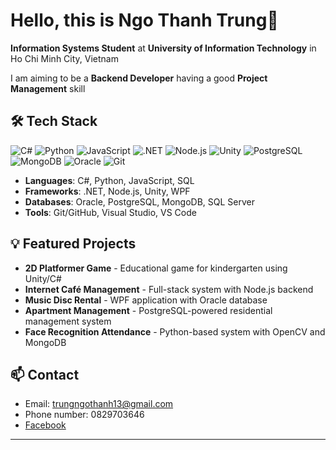 # Hello, this is Ngo Thanh Trung👋

**Information Systems Student** at **University of Information Technology** in Ho Chi Minh City, Vietnam 

I am aiming to be a **Backend Developer** having a good **Project Management** skill

## 🛠️ Tech Stack

![C#](https://img.shields.io/badge/-C%23-239120?style=flat-square&logo=csharp&logoColor=white)
![Python](https://img.shields.io/badge/-Python-3776AB?style=flat-square&logo=python&logoColor=white)
![JavaScript](https://img.shields.io/badge/-JavaScript-F7DF1E?style=flat-square&logo=javascript&logoColor=black)
![.NET](https://img.shields.io/badge/-.NET-512BD4?style=flat-square&logo=dotnet&logoColor=white)
![Node.js](https://img.shields.io/badge/-Node.js-339933?style=flat-square&logo=nodedotjs&logoColor=white)
![Unity](https://img.shields.io/badge/-Unity-000000?style=flat-square&logo=unity&logoColor=white)
![PostgreSQL](https://img.shields.io/badge/-PostgreSQL-336791?style=flat-square&logo=postgresql&logoColor=white)
![MongoDB](https://img.shields.io/badge/-MongoDB-47A248?style=flat-square&logo=mongodb&logoColor=white)
![Oracle](https://img.shields.io/badge/-Oracle-F80000?style=flat-square&logo=oracle&logoColor=white)
![Git](https://img.shields.io/badge/-Git-F05032?style=flat-square&logo=git&logoColor=white)

- **Languages**: C#, Python, JavaScript, SQL  
- **Frameworks**: .NET, Node.js, Unity, WPF  
- **Databases**: Oracle, PostgreSQL, MongoDB, SQL Server  
- **Tools**: Git/GitHub, Visual Studio, VS Code

## 💡 Featured Projects
- **2D Platformer Game** - Educational game for kindergarten using Unity/C#
- **Internet Café Management** - Full-stack system with Node.js backend
- **Music Disc Rental** - WPF application with Oracle database
- **Apartment Management** - PostgreSQL-powered residential management system
- **Face Recognition Attendance** - Python-based system with OpenCV and MongoDB

## 📫 Contact
- Email: trungngothanh13@gmail.com
- Phone number: 0829703646
- [Facebook](https://www.facebook.com/trung.ngothanh.79025/)

---
